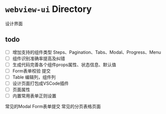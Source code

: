 # `webview-ui` Directory

设计界面

## todo

- [ ] 增加支持的组件类型 Steps、Pagination、Tabs、Modal、Progress、Menu
- [ ] 组件识别准确率提高及纠错
- [ ] 生成代码完善各个组件props属性、状态信息、默认值
- [ ] Form表单校验 提交
- [ ] Table 编辑列，组件列
- [ ] 设计页面打包成VSCode插件
- [ ] 页面属性
- [ ] 内置常用表单正则设置

常见的Modal Form表单提交
常见的分页表格页面
